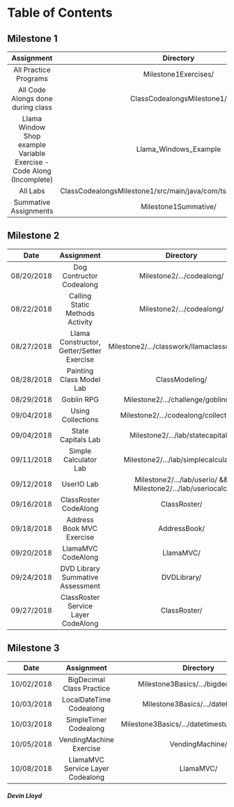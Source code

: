 # Table of Contents

## Milestone 1
| Assignment | Directory |
|:---------------:|:------------:|
| All Practice Programs | Milestone1Exercises/ |
| All Code Alongs done during class | ClassCodealongsMilestone1/ |
| Llama Window Shop example Variable Exercise - Code Along (Incomplete) | Llama_Windows_Example |
| All Labs | ClassCodealongsMilestone1/src/main/java/com/tsguild/milestone1/labs |
| Summative Assignments | Milestone1Summative/ |


## Milestone 2
| Date | Assignment | Directory |
|:----:|:----------:|:---------:|
| 08/20/2018 | Dog Contructor Codealong | Milestone2/.../codealong/ |
| 08/22/2018 | Calling Static Methods Activity | Milestone2/.../codealong/ |
| 08/27/2018 | Llama Constructor, Getter/Setter Exercise | Milestone2/.../classwork/llamaclassdiagram/ |
| 08/28/2018 | Painting Class Model Lab | ClassModeling/ |
| 08/29/2018 | Goblin RPG | Milestone2/.../challenge/goblinrpg/ |
| 09/04/2018 | Using Collections | Milestone2/.../codealong/collections/ |
| 09/04/2018 | State Capitals Lab | Milestone2/.../lab/statecapitals/ |
| 09/11/2018 | Simple Calculator Lab | Milestone2/.../lab/simplecalculator/ |
| 09/12/2018 | UserIO Lab | Milestone2/.../lab/userio/ && Milestone2/.../lab/useriocalc/ |
| 09/16/2018 | ClassRoster CodeAlong | ClassRoster/ |
| 09/18/2018 | Address Book MVC Exercise | AddressBook/ |
| 09/20/2018 | LlamaMVC CodeAlong | LlamaMVC/ |
| 09/24/2018 | DVD Library Summative Assessment | DVDLibrary/ |
| 09/27/2018 | ClassRoster Service Layer CodeAlong | ClassRoster/ |

## Milestone 3
| Date | Assignment | Directory |
|:----:|:----------:|:---------:|
| 10/02/2018 | BigDecimal Class Practice | Milestone3Basics/.../bigdecimalwork |
| 10/03/2018 | LocalDateTime Codealong | Milestone3Basics/.../datetimestuff |
| 10/03/2018 | SimpleTimer Codealong | Milestone3Basics/.../datetimestuff/simpletimer/ |
| 10/05/2018 | VendingMachine Exercise | VendingMachine/ |
| 10/08/2018 | LlamaMVC Service Layer Codealong | LlamaMVC/ |


##### Devin Lloyd
